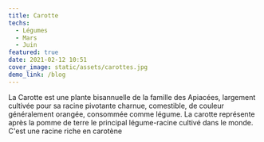 ```yaml
---
title: Carotte
techs:
  - Légumes
  - Mars
  - Juin
featured: true
date: 2021-02-12 10:51
cover_image: static/assets/carottes.jpg
demo_link: /blog
---
```


La Carotte est une plante bisannuelle de la famille des Apiacées, largement cultivée pour sa racine pivotante charnue, comestible, de couleur généralement orangée, consommée comme légume. La carotte représente après la pomme de terre le principal légume-racine cultivé dans le monde. C'est une racine riche en carotène
